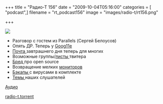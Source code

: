 +++
title = "Радио-Т 156"
date = "2009-10-04T05:16:00"
categories = [ "podcast",]
filename = "rt_podcast156"
image = "images/radio-t/rt156.png"

+++

![](https://radio-t.com/images/radio-t/rt156.png)

- Разговор с гостем из Parallels (Сергей Белоусов)
- Опять ДР. Теперь у [Goog11e](http://mashable.com/2009/09/26/google-11th-birthday-logo/)
- [Почта ](http://internet.cnews.ru/news/top/index.shtml?2009/10/01/364068)завтрашнего дня теперь для многих
- Возможные группы/[листы ](http://blog.twitter.com/2009/09/soon-to-launch-lists.html)твитера
- [Бред ](http://www.opennet.ru/opennews/art.shtml?num=23691)про open source
- Возвращение мелких [мониторов](http://www.crunchgear.com/2009/09/30/doublesight-outs-three-new-usb-mini-monitors/)
- [Бэкапы ](http://net.compulenta.ru/463752/)с вирусами в комплекте
- [Темы ](/p/2009/09/28/prep-156/)наших слушателей

[Аудио](https://archive.rucast.net/radio-t/media/rt_podcast156.mp3)

[radio-t.torrent](http://www.radio-t.com/torrents/rt_podcast156.mp3.torrent)
<audio src="https://archive.rucast.net/radio-t/media/rt_podcast156.mp3" preload="none"></audio>
